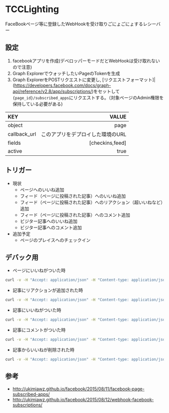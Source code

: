 # TCCLighting
FaceBookページ等に登録したWebHookを受け取りごにょごにょするレシーバー

## 設定
1. facebookアプリを作成(デベロッパーモードだとWebHookは受け取れないので注意)
1. Graph ExplorerでウォッチしたいPageのTokenを生成
1. Graph ExplorerをPOSTリクエストに変更し,
[リクエストフォーマット]|(https://developers.facebook.com/docs/graph-api/reference/v2.8/app/subscriptions/)をセットして`{page_id}/subscribed_apps`にリクエストする。（対象ページのAdmin権限を保持している必要がある)

| KEY | VALUE |
|:----------|----------:|
| object | page |
| callback_url | このアプリをデプロイした環境のURL |
| fields | [checkins,feed] |
| active | true |

## トリガー
* 現状
	* ページへのいいね追加
	* フィード（ページに投稿された記事）へのいいね追加
	* フィード（ページに投稿された記事）へのリアクション（超いいねなど）追加
	* フィード（ページに投稿された記事）へのコメント追加
	* ビジター記事へのいいね追加
	* ビジター記事へのコメント追加
* 追加予定
	* ページのプレイスへのチェックイン

## デバック用
* ページにいいねがついた時

```sh
curl -v -H "Accept: application/json" -H "Content-type: application/json" -X POST -d '{"entry": [{"changes": [{"field": "feed","value": {"item": "like","verb": "add","user_id": 1186329501459477}}],"id": "1142469655832956","time": 1478439821}],"object": "page"}'  http://localhost:8080/facebook
```

* 記事にリアクションが追加された時

```sh
curl -v -H "Accept: application/json" -H "Content-type: application/json" -X POST -d '{"entry": [{"changes": [{"field": "feed","value": {"parent_id": "1142469655832956_1164870100259578","sender_id": 1142469655832956,"item": "reaction","verb": "add","created_time": 1478440417,"post_id": "1142469655832956_1164870100259578"}}],"id": "1142469655832956","time": 1478440417}],"object": "page"}'  http://localhost:8080/facebook
```
* 記事にいいねがついた時

```sh
curl -v -H "Accept: application/json" -H "Content-type: application/json" -X POST -d '{"entry": [{"changes": [{"field": "feed","value": {	"parent_id": "1142469655832956_1163393020407286",	"sender_name": "CTCC",	"sender_id": 1142469655832956,	"item": "like",	"verb": "add",	"created_time": 1478439308,	"post_id": "1142469655832956_1163393020407286"}}],"id": "1142469655832956","time": 1478439308}],"object": "page"}' http://localhost:8080/facebook
```

* 記事にコメントがついた時

```sh
curl -v -H "Accept: application/json" -H "Content-type: application/json" -X POST -d '{"entry": [{"changes": [{"field": "feed","value": {"parent_id": "1142469655832956_1163393020407286","sender_name": "CTCC","comment_id": "1163393020407286_1164864096926845","sender_id": 1142469655832956,"item": "comment","verb": "add","created_time": 1478439630,"post_id": "1142469655832956_1163393020407286","message": "test"}}],"id": "1142469655832956","time": 1478439630}],"object": "page"}' http://localhost:8080/facebook
```

* 記事からいいねが削除された時

```sh
curl -v -H "Accept: application/json" -H "Content-type: application/json" -X POST -d '{"entry": [{"changes": [{"field": "feed","value": {"parent_id": "1142469655832956_1163393020407286","sender_id": 1142469655832956,"item": "like","verb": "remove","created_time": 1478439307,"post_id": "1142469655832956_1163393020407286"}}],"id": "1142469655832956","time": 1478439307}],"object": "page"}' http://localhost:8080/facebook
```

## 参考
* http://ukimiawz.github.io/facebook/2015/08/11/facebook-page-subscribed-apps/
* http://ukimiawz.github.io/facebook/2015/08/12/webhook-facebook-subscriptions/
